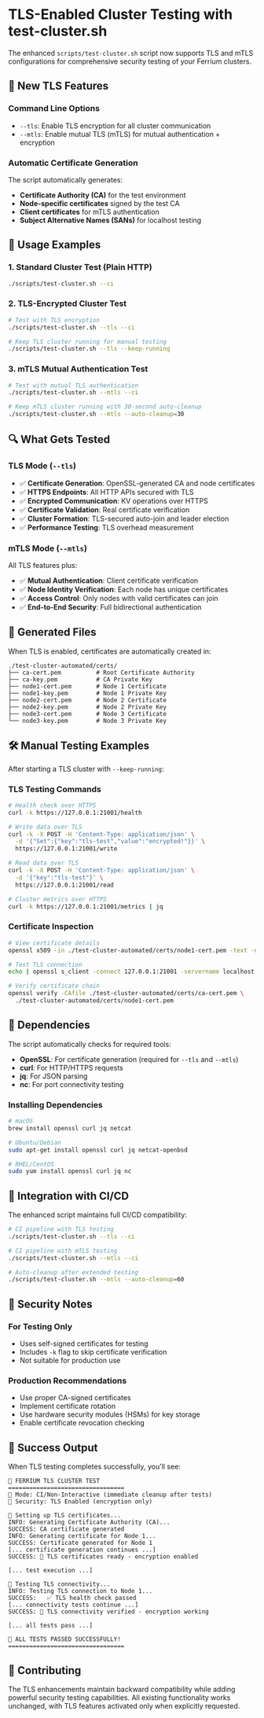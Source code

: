 # TLS-Enabled Cluster Testing with test-cluster.sh

The enhanced `scripts/test-cluster.sh` script now supports TLS and mTLS configurations for comprehensive security testing of your Ferrium clusters.

## 🔐 New TLS Features

### Command Line Options

- `--tls`: Enable TLS encryption for all cluster communication
- `--mtls`: Enable mutual TLS (mTLS) for mutual authentication + encryption

### Automatic Certificate Generation

The script automatically generates:
- **Certificate Authority (CA)** for the test environment
- **Node-specific certificates** signed by the test CA
- **Client certificates** for mTLS authentication
- **Subject Alternative Names (SANs)** for localhost testing

## 🚀 Usage Examples

### 1. Standard Cluster Test (Plain HTTP)
```bash
./scripts/test-cluster.sh --ci
```

### 2. TLS-Encrypted Cluster Test
```bash
# Test with TLS encryption
./scripts/test-cluster.sh --tls --ci

# Keep TLS cluster running for manual testing
./scripts/test-cluster.sh --tls --keep-running
```

### 3. mTLS Mutual Authentication Test
```bash
# Test with mutual TLS authentication  
./scripts/test-cluster.sh --mtls --ci

# Keep mTLS cluster running with 30-second auto-cleanup
./scripts/test-cluster.sh --mtls --auto-cleanup=30
```

## 🔍 What Gets Tested

### TLS Mode (`--tls`)
- ✅ **Certificate Generation**: OpenSSL-generated CA and node certificates
- ✅ **HTTPS Endpoints**: All HTTP APIs secured with TLS
- ✅ **Encrypted Communication**: KV operations over HTTPS
- ✅ **Certificate Validation**: Real certificate verification
- ✅ **Cluster Formation**: TLS-secured auto-join and leader election
- ✅ **Performance Testing**: TLS overhead measurement

### mTLS Mode (`--mtls`)
All TLS features plus:
- ✅ **Mutual Authentication**: Client certificate verification
- ✅ **Node Identity Verification**: Each node has unique certificates
- ✅ **Access Control**: Only nodes with valid certificates can join
- ✅ **End-to-End Security**: Full bidirectional authentication

## 📁 Generated Files

When TLS is enabled, certificates are automatically created in:

```
./test-cluster-automated/certs/
├── ca-cert.pem          # Root Certificate Authority
├── ca-key.pem           # CA Private Key
├── node1-cert.pem       # Node 1 Certificate
├── node1-key.pem        # Node 1 Private Key
├── node2-cert.pem       # Node 2 Certificate  
├── node2-key.pem        # Node 2 Private Key
├── node3-cert.pem       # Node 3 Certificate
└── node3-key.pem        # Node 3 Private Key
```

## 🛠️ Manual Testing Examples

After starting a TLS cluster with `--keep-running`:

### TLS Testing Commands
```bash
# Health check over HTTPS
curl -k https://127.0.0.1:21001/health

# Write data over TLS
curl -k -X POST -H 'Content-Type: application/json' \
  -d '{"Set":{"key":"tls-test","value":"encrypted!"}}' \
  https://127.0.0.1:21001/write

# Read data over TLS
curl -k -X POST -H 'Content-Type: application/json' \
  -d '{"key":"tls-test"}' \
  https://127.0.0.1:21001/read

# Cluster metrics over HTTPS
curl -k https://127.0.0.1:21001/metrics | jq
```

### Certificate Inspection
```bash
# View certificate details
openssl x509 -in ./test-cluster-automated/certs/node1-cert.pem -text -noout

# Test TLS connection
echo | openssl s_client -connect 127.0.0.1:21001 -servername localhost

# Verify certificate chain
openssl verify -CAfile ./test-cluster-automated/certs/ca-cert.pem \
  ./test-cluster-automated/certs/node1-cert.pem
```

## 🔧 Dependencies

The script automatically checks for required tools:

- **OpenSSL**: For certificate generation (required for `--tls` and `--mtls`)
- **curl**: For HTTP/HTTPS requests
- **jq**: For JSON parsing
- **nc**: For port connectivity testing

### Installing Dependencies

```bash
# macOS
brew install openssl curl jq netcat

# Ubuntu/Debian
sudo apt-get install openssl curl jq netcat-openbsd

# RHEL/CentOS
sudo yum install openssl curl jq nc
```

## 🎯 Integration with CI/CD

The enhanced script maintains full CI/CD compatibility:

```bash
# CI pipeline with TLS testing
./scripts/test-cluster.sh --tls --ci

# CI pipeline with mTLS testing  
./scripts/test-cluster.sh --mtls --ci

# Auto-cleanup after extended testing
./scripts/test-cluster.sh --mtls --auto-cleanup=60
```

## 🚨 Security Notes

### For Testing Only
- Uses self-signed certificates for testing
- Includes `-k` flag to skip certificate verification
- Not suitable for production use

### Production Recommendations
- Use proper CA-signed certificates
- Implement certificate rotation
- Use hardware security modules (HSMs) for key storage
- Enable certificate revocation checking

## 🎊 Success Output

When TLS testing completes successfully, you'll see:

```
🔐 FERRIUM TLS CLUSTER TEST
=================================
🔧 Mode: CI/Non-Interactive (immediate cleanup after tests)
🔐 Security: TLS Enabled (encryption only)

🔐 Setting up TLS certificates...
INFO: Generating Certificate Authority (CA)...
SUCCESS: CA certificate generated
INFO: Generating certificate for Node 1...
SUCCESS: Certificate generated for Node 1
[... certificate generation continues ...]
SUCCESS: 🔐 TLS certificates ready - encryption enabled

[... test execution ...]

🔐 Testing TLS connectivity...
INFO: Testing TLS connection to Node 1...
SUCCESS:   ✅ TLS health check passed
[... connectivity tests continue ...]
SUCCESS: 🔐 TLS connectivity verified - encryption working

[... all tests pass ...]

🎉 ALL TESTS PASSED SUCCESSFULLY!
=================================
```

## 🤝 Contributing

The TLS enhancements maintain backward compatibility while adding powerful security testing capabilities. All existing functionality works unchanged, with TLS features activated only when explicitly requested. 